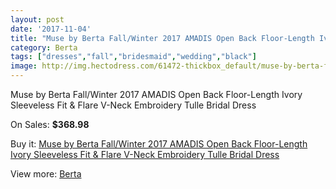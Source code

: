 ```yaml
---
layout: post
date: '2017-11-04'
title: "Muse by Berta Fall/Winter 2017 AMADIS Open Back Floor-Length Ivory Sleeveless Fit & Flare V-Neck Embroidery Tulle Bridal Dress"
category: Berta
tags: ["dresses","fall","bridesmaid","wedding","black"]
image: http://img.hectodress.com/61472-thickbox_default/muse-by-berta-fall-winter-2017-amadis-open-back-floor-length-ivory-sleeveless-fit-flare-v-neck-embroidery-tulle-bridal-dress.jpg
---
```

Muse by Berta Fall/Winter 2017 AMADIS Open Back Floor-Length Ivory Sleeveless Fit & Flare V-Neck Embroidery Tulle Bridal Dress

On Sales: **$368.98**
<a href="https://www.hectodress.com/berta/19833-muse-by-berta-fall-winter-2017-amadis-open-back-floor-length-ivory-sleeveless-fit-flare-v-neck-embroidery-tulle-bridal-dress.html"><amp-img layout="responsive" width="600" height="600" src="//img.hectodress.com/61472-thickbox_default/muse-by-berta-fall-winter-2017-amadis-open-back-floor-length-ivory-sleeveless-fit-flare-v-neck-embroidery-tulle-bridal-dress.jpg" alt="Muse by Berta Fall/Winter 2017 AMADIS Open Back Floor-Length Ivory Sleeveless Fit & Flare V-Neck Embroidery Tulle Bridal Dress 0" /></a>
<a href="https://www.hectodress.com/berta/19833-muse-by-berta-fall-winter-2017-amadis-open-back-floor-length-ivory-sleeveless-fit-flare-v-neck-embroidery-tulle-bridal-dress.html"><amp-img layout="responsive" width="600" height="600" src="//img.hectodress.com/61478-thickbox_default/muse-by-berta-fall-winter-2017-amadis-open-back-floor-length-ivory-sleeveless-fit-flare-v-neck-embroidery-tulle-bridal-dress.jpg" alt="Muse by Berta Fall/Winter 2017 AMADIS Open Back Floor-Length Ivory Sleeveless Fit & Flare V-Neck Embroidery Tulle Bridal Dress 1" /></a>
<a href="https://www.hectodress.com/berta/19833-muse-by-berta-fall-winter-2017-amadis-open-back-floor-length-ivory-sleeveless-fit-flare-v-neck-embroidery-tulle-bridal-dress.html"><amp-img layout="responsive" width="600" height="600" src="//img.hectodress.com/61477-thickbox_default/muse-by-berta-fall-winter-2017-amadis-open-back-floor-length-ivory-sleeveless-fit-flare-v-neck-embroidery-tulle-bridal-dress.jpg" alt="Muse by Berta Fall/Winter 2017 AMADIS Open Back Floor-Length Ivory Sleeveless Fit & Flare V-Neck Embroidery Tulle Bridal Dress 2" /></a>
<a href="https://www.hectodress.com/berta/19833-muse-by-berta-fall-winter-2017-amadis-open-back-floor-length-ivory-sleeveless-fit-flare-v-neck-embroidery-tulle-bridal-dress.html"><amp-img layout="responsive" width="600" height="600" src="//img.hectodress.com/61476-thickbox_default/muse-by-berta-fall-winter-2017-amadis-open-back-floor-length-ivory-sleeveless-fit-flare-v-neck-embroidery-tulle-bridal-dress.jpg" alt="Muse by Berta Fall/Winter 2017 AMADIS Open Back Floor-Length Ivory Sleeveless Fit & Flare V-Neck Embroidery Tulle Bridal Dress 3" /></a>
<a href="https://www.hectodress.com/berta/19833-muse-by-berta-fall-winter-2017-amadis-open-back-floor-length-ivory-sleeveless-fit-flare-v-neck-embroidery-tulle-bridal-dress.html"><amp-img layout="responsive" width="600" height="600" src="//img.hectodress.com/61475-thickbox_default/muse-by-berta-fall-winter-2017-amadis-open-back-floor-length-ivory-sleeveless-fit-flare-v-neck-embroidery-tulle-bridal-dress.jpg" alt="Muse by Berta Fall/Winter 2017 AMADIS Open Back Floor-Length Ivory Sleeveless Fit & Flare V-Neck Embroidery Tulle Bridal Dress 4" /></a>
<a href="https://www.hectodress.com/berta/19833-muse-by-berta-fall-winter-2017-amadis-open-back-floor-length-ivory-sleeveless-fit-flare-v-neck-embroidery-tulle-bridal-dress.html"><amp-img layout="responsive" width="600" height="600" src="//img.hectodress.com/61474-thickbox_default/muse-by-berta-fall-winter-2017-amadis-open-back-floor-length-ivory-sleeveless-fit-flare-v-neck-embroidery-tulle-bridal-dress.jpg" alt="Muse by Berta Fall/Winter 2017 AMADIS Open Back Floor-Length Ivory Sleeveless Fit & Flare V-Neck Embroidery Tulle Bridal Dress 5" /></a>
<a href="https://www.hectodress.com/berta/19833-muse-by-berta-fall-winter-2017-amadis-open-back-floor-length-ivory-sleeveless-fit-flare-v-neck-embroidery-tulle-bridal-dress.html"><amp-img layout="responsive" width="600" height="600" src="//img.hectodress.com/61473-thickbox_default/muse-by-berta-fall-winter-2017-amadis-open-back-floor-length-ivory-sleeveless-fit-flare-v-neck-embroidery-tulle-bridal-dress.jpg" alt="Muse by Berta Fall/Winter 2017 AMADIS Open Back Floor-Length Ivory Sleeveless Fit & Flare V-Neck Embroidery Tulle Bridal Dress 6" /></a>

Buy it: [Muse by Berta Fall/Winter 2017 AMADIS Open Back Floor-Length Ivory Sleeveless Fit & Flare V-Neck Embroidery Tulle Bridal Dress](https://www.hectodress.com/berta/19833-muse-by-berta-fall-winter-2017-amadis-open-back-floor-length-ivory-sleeveless-fit-flare-v-neck-embroidery-tulle-bridal-dress.html "Muse by Berta Fall/Winter 2017 AMADIS Open Back Floor-Length Ivory Sleeveless Fit & Flare V-Neck Embroidery Tulle Bridal Dress")

View more: [Berta](https://www.hectodress.com/318-berta "Berta")